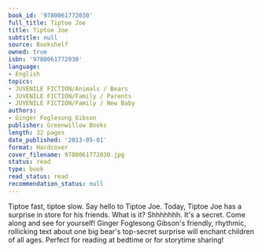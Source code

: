 ```yaml
---
book_id: '9780061772030'
full_title: Tiptoe Joe
title: Tiptoe Joe
subtitle: null
source: Bookshelf
owned: true
isbn: '9780061772030'
language:
- English
topics:
- JUVENILE FICTION/Animals / Bears
- JUVENILE FICTION/Family / Parents
- JUVENILE FICTION/Family / New Baby
authors:
- Ginger Foglesong Gibson
publisher: Greenwillow Books
length: 32 pages
date_published: '2013-05-01'
format: Hardcover
cover_filename: 9780061772030.jpg
status: read
type: book
read_status: read
recommendation_status: null
---
```

Tiptoe fast, tiptoe slow.
Say hello to Tiptoe Joe.
Today, Tiptoe Joe has
a surprise in store
for his friends.
What is it?
Shhhhhhh.
It's a secret.
Come along
and see for yourself!
Ginger Foglesong Gibson's friendly, rhythmic, rollicking text about one big bear's top-secret surprise will enchant children of all ages. Perfect for reading at bedtime or for storytime sharing!
